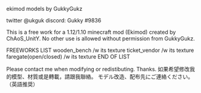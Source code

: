 ekimod models by GukkyGukz

twitter @ukguk
discord: Gukky #9836

This is a free work for a 1.12/1.10 minecraft mod (Ekimod) created by ChAoS_UnitY.
No other use is allowed without permission from GukkyGukz.

FREEWORKS LIST 
wooden_bench /w its texture
ticket_vendor /w its texture
faregate(open/closed) /w its texture
END OF LIST

Please contact me when modifying or redistibuting. Thanks.
如果希望修改我的模型、材質或是轉載，請跟我聯絡。
モデル改造、配布先にご連絡ください。（英語推奨）
